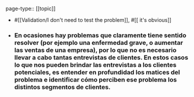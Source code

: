 page-type:: [[topic]]

- #[[Validation/I don't need to test the problem]], #[[ it's obvious]]

- ### En ocasiones hay problemas que claramente tiene sentido resolver (por ejemplo una enfermedad grave, o aumentar las ventas de una empresa), por lo que no es necesario llevar a cabo tantas entrevistas de clientes. En estos casos lo que nos pueden brindar las entrevistas a los clientes potenciales, es entender en profundidad los matices del problema e identificar cómo perciben ese problema los distintos segmentos de clientes.



